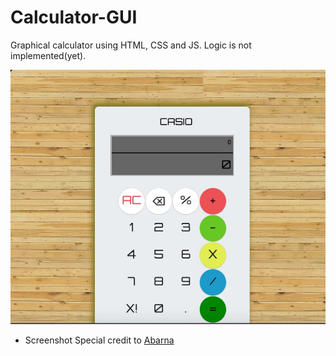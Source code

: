 # Calculator-GUI
Graphical calculator using HTML, CSS and JS. Logic is not implemented(yet).

![Alt Text](SS.jpg)
- Screenshot
Special credit to [Abarna](https://github.com/abarna-codespot)
